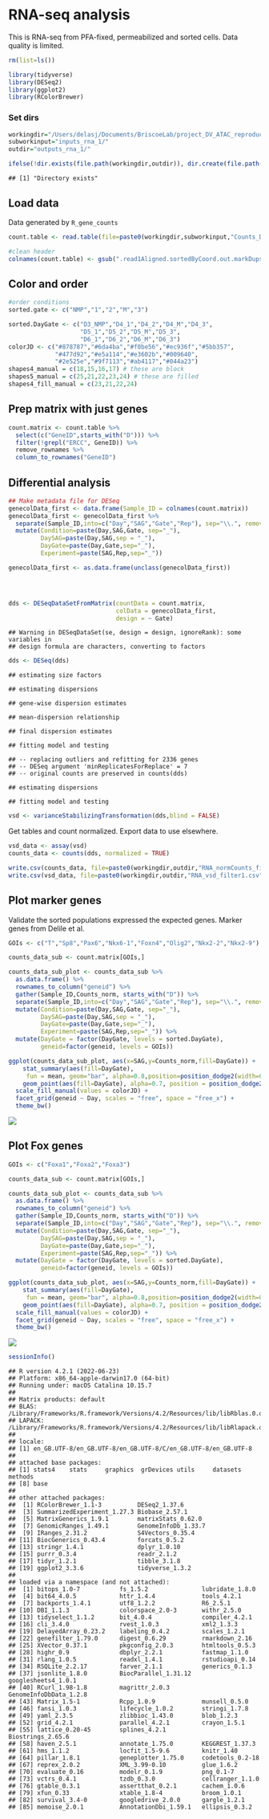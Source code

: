 RNA-seq analysis
================

This is RNA-seq from PFA-fixed, permeabilized and sorted cells. Data
quality is limited.

``` r
rm(list=ls())

library(tidyverse)
library(DESeq2)
library(ggplot2)
library(RColorBrewer)
```

### Set dirs

``` r
workingdir="/Users/delasj/Documents/BriscoeLab/project_DV_ATAC_reproduce_analysis/"
subworkinput="inputs_rna_1/"
outdir="outputs_rna_1/"

ifelse(!dir.exists(file.path(workingdir,outdir)), dir.create(file.path(workingdir,outdir)), "Directory exists")
```

    ## [1] "Directory exists"

## Load data

Data generated by `R_gene_counts`

``` r
count.table <- read.table(file=paste0(workingdir,subworkinput,"Counts_DupR.featureCounts_custom.txt"),header=TRUE, stringsAsFactors = FALSE)

#clean header
colnames(count.table) <- gsub(".read1Aligned.sortedByCoord.out.markDups.bam","", colnames(count.table))
```

## Color and order

``` r
#order conditions
sorted.gate <- c("NMP","1","2","M","3")

sorted.DayGate <- c("D3_NMP","D4_1","D4_2","D4_M","D4_3",
                    "D5_1","D5_2","D5_M","D5_3",
                    "D6_1","D6_2","D6_M","D6_3")
colorJD <- c("#878787","#6da4ba","#f0be56","#ec936f","#5bb357",
             "#477d92","#e5a114","#e3602b","#009640",
             "#2e525e","#9f7113","#ab4117","#044a23")
shapes4_manual = c(18,15,16,17) # these are block
shapes5_manual = c(25,21,22,23,24) # these are filled
shapes4_fill_manual = c(23,21,22,24)
```

## Prep matrix with just genes

``` r
count.matrix <- count.table %>%
  select(c("GeneID",starts_with("D"))) %>%
  filter(!grepl("ERCC", GeneID)) %>%
  remove_rownames %>%
  column_to_rownames("GeneID")
```

## Differential analysis

``` r
## Make metadata file for DESeq
genecolData_first <- data.frame(Sample_ID = colnames(count.matrix))
genecolData_first <- genecolData_first %>% 
  separate(Sample_ID,into=c("Day","SAG","Gate","Rep"), sep="\\.", remove=FALSE) %>%
  mutate(Condition=paste(Day,SAG,Gate, sep="_"),
         DaySAG=paste(Day,SAG,sep = "_"),
         DayGate=paste(Day,Gate,sep="_"),
         Experiment=paste(SAG,Rep,sep="_")) 

genecolData_first <- as.data.frame(unclass(genecolData_first))




dds <- DESeqDataSetFromMatrix(countData = count.matrix,
                              colData = genecolData_first,
                              design = ~ Gate)
```

    ## Warning in DESeqDataSet(se, design = design, ignoreRank): some variables in
    ## design formula are characters, converting to factors

``` r
dds <- DESeq(dds)
```

    ## estimating size factors

    ## estimating dispersions

    ## gene-wise dispersion estimates

    ## mean-dispersion relationship

    ## final dispersion estimates

    ## fitting model and testing

    ## -- replacing outliers and refitting for 2336 genes
    ## -- DESeq argument 'minReplicatesForReplace' = 7 
    ## -- original counts are preserved in counts(dds)

    ## estimating dispersions

    ## fitting model and testing

``` r
vsd <- varianceStabilizingTransformation(dds,blind = FALSE)
```

Get tables and count normalized. Export data to use elsewhere.

``` r
vsd_data <- assay(vsd)
counts_data <- counts(dds, normalized = TRUE)
```

``` r
write.csv(counts_data, file=paste0(workingdir,outdir,"RNA_normCounts_filter1.csv"), quote=FALSE)
write.csv(vsd_data, file=paste0(workingdir,outdir,"RNA_vsd_filter1.csv"), quote=FALSE)
```

## Plot marker genes

Validate the sorted populations expressed the expected genes. Marker
genes from Delile et al. 

``` r
GOIs <- c("T","Sp8","Pax6","Nkx6-1","Foxn4","Olig2","Nkx2-2","Nkx2-9")

counts_data_sub <- count.matrix[GOIs,]

counts_data_sub_plot <- counts_data_sub %>%
  as.data.frame() %>%
  rownames_to_column("geneid") %>%
  gather(Sample_ID,Counts_norm, starts_with("D")) %>%
  separate(Sample_ID,into=c("Day","SAG","Gate","Rep"), sep="\\.", remove=FALSE) %>%
  mutate(Condition=paste(Day,SAG,Gate, sep="_"),
         DaySAG=paste(Day,SAG,sep = "_"),
         DayGate=paste(Day,Gate,sep="_"),
         Experiment=paste(SAG,Rep,sep="_")) %>%
  mutate(DayGate = factor(DayGate, levels = sorted.DayGate),
         geneid=factor(geneid, levels = GOIs))

ggplot(counts_data_sub_plot, aes(x=SAG,y=Counts_norm,fill=DayGate)) +
    stat_summary(aes(fill=DayGate),
     fun = mean, geom="bar", alpha=0.8,position=position_dodge2(width=0.9,preserve = "single")) +
    geom_point(aes(fill=DayGate), alpha=0.7, position = position_dodge2(width=0.9,preserve ="single"),color="black",shape=21) +
  scale_fill_manual(values = colorJD) +
  facet_grid(geneid ~ Day, scales = "free", space = "free_x") +
  theme_bw()
```

![](rna_1_files/figure-gfm/unnamed-chunk-9-1.png)<!-- -->

## Plot Fox genes

``` r
GOIs <- c("Foxa1","Foxa2","Foxa3")

counts_data_sub <- count.matrix[GOIs,]

counts_data_sub_plot <- counts_data_sub %>%
  as.data.frame() %>%
  rownames_to_column("geneid") %>%
  gather(Sample_ID,Counts_norm, starts_with("D")) %>%
  separate(Sample_ID,into=c("Day","SAG","Gate","Rep"), sep="\\.", remove=FALSE) %>%
  mutate(Condition=paste(Day,SAG,Gate, sep="_"),
         DaySAG=paste(Day,SAG,sep = "_"),
         DayGate=paste(Day,Gate,sep="_"),
         Experiment=paste(SAG,Rep,sep="_")) %>%
  mutate(DayGate = factor(DayGate, levels = sorted.DayGate),
         geneid=factor(geneid, levels = GOIs))

ggplot(counts_data_sub_plot, aes(x=SAG,y=Counts_norm,fill=DayGate)) +
    stat_summary(aes(fill=DayGate),
     fun = mean, geom="bar", alpha=0.8,position=position_dodge2(width=0.9,preserve = "single")) +
    geom_point(aes(fill=DayGate), alpha=0.7, position = position_dodge2(width=0.9,preserve ="single"),color="black",shape=21) +
  scale_fill_manual(values = colorJD) +
  facet_grid(geneid ~ Day, scales = "free", space = "free_x") +
  theme_bw()
```

![](rna_1_files/figure-gfm/unnamed-chunk-10-1.png)<!-- -->

``` r
sessionInfo()
```

    ## R version 4.2.1 (2022-06-23)
    ## Platform: x86_64-apple-darwin17.0 (64-bit)
    ## Running under: macOS Catalina 10.15.7
    ## 
    ## Matrix products: default
    ## BLAS:   /Library/Frameworks/R.framework/Versions/4.2/Resources/lib/libRblas.0.dylib
    ## LAPACK: /Library/Frameworks/R.framework/Versions/4.2/Resources/lib/libRlapack.dylib
    ## 
    ## locale:
    ## [1] en_GB.UTF-8/en_GB.UTF-8/en_GB.UTF-8/C/en_GB.UTF-8/en_GB.UTF-8
    ## 
    ## attached base packages:
    ## [1] stats4    stats     graphics  grDevices utils     datasets  methods  
    ## [8] base     
    ## 
    ## other attached packages:
    ##  [1] RColorBrewer_1.1-3          DESeq2_1.37.6              
    ##  [3] SummarizedExperiment_1.27.3 Biobase_2.57.1             
    ##  [5] MatrixGenerics_1.9.1        matrixStats_0.62.0         
    ##  [7] GenomicRanges_1.49.1        GenomeInfoDb_1.33.7        
    ##  [9] IRanges_2.31.2              S4Vectors_0.35.4           
    ## [11] BiocGenerics_0.43.4         forcats_0.5.2              
    ## [13] stringr_1.4.1               dplyr_1.0.10               
    ## [15] purrr_0.3.4                 readr_2.1.2                
    ## [17] tidyr_1.2.1                 tibble_3.1.8               
    ## [19] ggplot2_3.3.6               tidyverse_1.3.2            
    ## 
    ## loaded via a namespace (and not attached):
    ##  [1] bitops_1.0-7           fs_1.5.2               lubridate_1.8.0       
    ##  [4] bit64_4.0.5            httr_1.4.4             tools_4.2.1           
    ##  [7] backports_1.4.1        utf8_1.2.2             R6_2.5.1              
    ## [10] DBI_1.1.3              colorspace_2.0-3       withr_2.5.0           
    ## [13] tidyselect_1.1.2       bit_4.0.4              compiler_4.2.1        
    ## [16] cli_3.4.0              rvest_1.0.3            xml2_1.3.3            
    ## [19] DelayedArray_0.23.2    labeling_0.4.2         scales_1.2.1          
    ## [22] genefilter_1.79.0      digest_0.6.29          rmarkdown_2.16        
    ## [25] XVector_0.37.1         pkgconfig_2.0.3        htmltools_0.5.3       
    ## [28] highr_0.9              dbplyr_2.2.1           fastmap_1.1.0         
    ## [31] rlang_1.0.5            readxl_1.4.1           rstudioapi_0.14       
    ## [34] RSQLite_2.2.17         farver_2.1.1           generics_0.1.3        
    ## [37] jsonlite_1.8.0         BiocParallel_1.31.12   googlesheets4_1.0.1   
    ## [40] RCurl_1.98-1.8         magrittr_2.0.3         GenomeInfoDbData_1.2.8
    ## [43] Matrix_1.5-1           Rcpp_1.0.9             munsell_0.5.0         
    ## [46] fansi_1.0.3            lifecycle_1.0.2        stringi_1.7.8         
    ## [49] yaml_2.3.5             zlibbioc_1.43.0        blob_1.2.3            
    ## [52] grid_4.2.1             parallel_4.2.1         crayon_1.5.1          
    ## [55] lattice_0.20-45        splines_4.2.1          Biostrings_2.65.6     
    ## [58] haven_2.5.1            annotate_1.75.0        KEGGREST_1.37.3       
    ## [61] hms_1.1.2              locfit_1.5-9.6         knitr_1.40            
    ## [64] pillar_1.8.1           geneplotter_1.75.0     codetools_0.2-18      
    ## [67] reprex_2.0.2           XML_3.99-0.10          glue_1.6.2            
    ## [70] evaluate_0.16          modelr_0.1.9           png_0.1-7             
    ## [73] vctrs_0.4.1            tzdb_0.3.0             cellranger_1.1.0      
    ## [76] gtable_0.3.1           assertthat_0.2.1       cachem_1.0.6          
    ## [79] xfun_0.33              xtable_1.8-4           broom_1.0.1           
    ## [82] survival_3.4-0         googledrive_2.0.0      gargle_1.2.1          
    ## [85] memoise_2.0.1          AnnotationDbi_1.59.1   ellipsis_0.3.2
